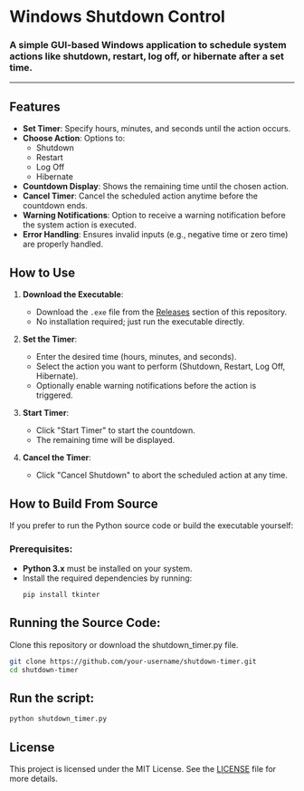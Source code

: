 # Windows Shutdown Control

### A simple GUI-based Windows application to schedule system actions like shutdown, restart, log off, or hibernate after a set time.

---

## Features

- **Set Timer**: Specify hours, minutes, and seconds until the action occurs.
- **Choose Action**: Options to:
  - Shutdown
  - Restart
  - Log Off
  - Hibernate
- **Countdown Display**: Shows the remaining time until the chosen action.
- **Cancel Timer**: Cancel the scheduled action anytime before the countdown ends.
- **Warning Notifications**: Option to receive a warning notification before the system action is executed.
- **Error Handling**: Ensures invalid inputs (e.g., negative time or zero time) are properly handled.

## How to Use

1. **Download the Executable**:
   - Download the `.exe` file from the [Releases](https://github.com/jerankda/shutdown_control/releases/tag/release) section of this repository.
   - No installation required; just run the executable directly.

2. **Set the Timer**:
   - Enter the desired time (hours, minutes, and seconds).
   - Select the action you want to perform (Shutdown, Restart, Log Off, Hibernate).
   - Optionally enable warning notifications before the action is triggered.

3. **Start Timer**:
   - Click "Start Timer" to start the countdown.
   - The remaining time will be displayed.

4. **Cancel the Timer**:
   - Click "Cancel Shutdown" to abort the scheduled action at any time.

## How to Build From Source

If you prefer to run the Python source code or build the executable yourself:

### Prerequisites:

- **Python 3.x** must be installed on your system.
- Install the required dependencies by running:
  ```bash
  pip install tkinter

## Running the Source Code:
Clone this repository or download the shutdown_timer.py file.

```bash
git clone https://github.com/your-username/shutdown-timer.git
cd shutdown-timer
```

## Run the script:

```bash
python shutdown_timer.py
```

## License

This project is licensed under the MIT License. See the [LICENSE](./LICENSE) file for more details.


